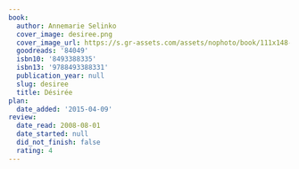 ```yaml
---
book:
  author: Annemarie Selinko
  cover_image: desiree.png
  cover_image_url: https://s.gr-assets.com/assets/nophoto/book/111x148-bcc042a9c91a29c1d680899eff700a03.png
  goodreads: '84049'
  isbn10: '8493388335'
  isbn13: '9788493388331'
  publication_year: null
  slug: desiree
  title: Désirée
plan:
  date_added: '2015-04-09'
review:
  date_read: 2008-08-01
  date_started: null
  did_not_finish: false
  rating: 4
---
```


